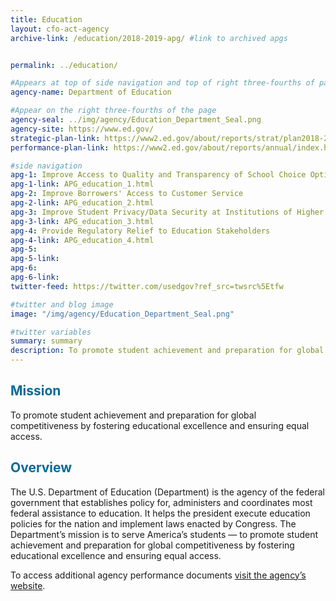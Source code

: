 ```yaml
---
title: Education
layout: cfo-act-agency
archive-link: /education/2018-2019-apg/ #link to archived apgs


permalink: ../education/

#Appears at top of side navigation and top of right three-fourths of page
agency-name: Department of Education

#Appear on the right three-fourths of the page
agency-seal: ../img/agency/Education_Department_Seal.png
agency-site: https://www.ed.gov/
strategic-plan-link: https://www2.ed.gov/about/reports/strat/plan2018-22/strategic-plan.pdf
performance-plan-link: https://www2.ed.gov/about/reports/annual/index.html

#side navigation
apg-1: Improve Access to Quality and Transparency of School Choice Options
apg-1-link: APG_education_1.html
apg-2: Improve Borrowers' Access to Customer Service
apg-2-link: APG_education_2.html
apg-3: Improve Student Privacy/Data Security at Institutions of Higher Education
apg-3-link: APG_education_3.html
apg-4: Provide Regulatory Relief to Education Stakeholders
apg-4-link: APG_education_4.html
apg-5:
apg-5-link:
apg-6:
apg-6-link:
twitter-feed: https://twitter.com/usedgov?ref_src=twsrc%5Etfw

#twitter and blog image
image: "/img/agency/Education_Department_Seal.png"

#twitter variables
summary: summary
description: To promote student achievement and preparation for global competition by fostering educational excellence and ensuring equal access.
---
```


<div class="usa-grid usa-graphic_list-row">
  <div class="usa-width-one-whole usa-media_block agency-page-section">
    <h2 style="color:#046b99;">Mission</h2>
    <p>To promote student achievement and preparation for global competitiveness by fostering educational excellence and ensuring equal access.</p>
  </div>
</div>

<div class="usa-grid usa-graphic_list-row">
  <div class="usa-width-one-whole usa-media_block agency-page-section">
    <h2 style="color:#046b99;">Overview</h2>
    <p>The U.S. Department of Education (Department) is the agency of the federal government that establishes policy for, administers and coordinates most federal assistance to education. It helps the president execute education policies for the nation and implement laws enacted by Congress.  The Department&rsquo;s mission is to serve America&rsquo;s students &#x2014; to promote student achievement and preparation for global competitiveness by fostering educational excellence and ensuring equal access.</p>
  </div>
</div>

<div class="usa-grid usa-graphic_list-row">
  <div class="usa-width-one-whole usa-media_block">
    <p>To access additional agency performance documents <a href="https://www2.ed.gov/about/overview/focus/performance.html?src=ft" target="_blank">visit the agency’s website</a>.</p>
  </div>
</div>
